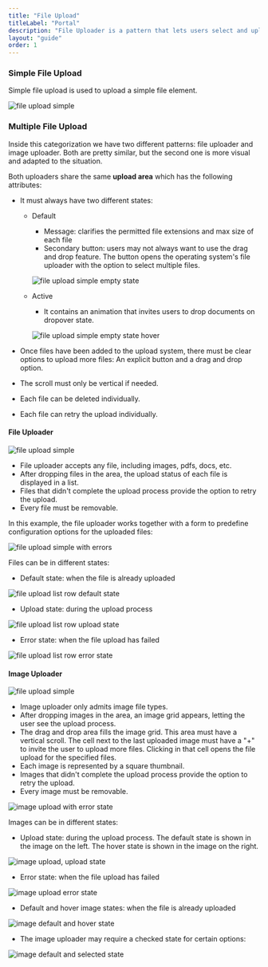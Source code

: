 ```yaml
---
title: "File Upload"
titleLabel: "Portal"
description: "File Uploader is a pattern that lets users select and upload images to the system."
layout: "guide"
order: 1
---
```




### Simple File Upload
Simple file upload is used to upload a simple file element.

![file upload simple](../../../images/FileUploadSimple.png)

### Multiple File Upload
Inside this categorization we have two different patterns: file uploader and image uploader. Both are pretty similar, but the second one is more visual and adapted to the situation.

Both uploaders share the same **upload area** which has the following attributes:
* It must always have two different states:
    * Default
        * Message: clarifies the permitted file extensions and max size of each file
        * Secondary button: users may not always want to use the drag and drop feature. The button opens the operating system's file uploader with the option to select multiple files.

        ![file upload simple empty state](../../../images/FileUploadEmptyState.png)

    * Active
        * It contains an animation that invites users to drop documents on dropover state.

        ![file upload simple empty state hover](../../../images/FileUploadEmptyStateHover.png)

* Once files have been added to the upload system, there must be clear options to upload more files: An explicit button and a drag and drop option.
* The scroll must only be vertical if needed.
* Each file can be deleted individually.
* Each file can retry the upload individually.

#### File Uploader

![file upload simple](../../../images/FileUpload.png)

* File uploader accepts any file, including images, pdfs, docs, etc.
* After dropping files in the area, the upload status of each file is displayed in a list.
* Files that didn't complete the upload process provide the option to retry the upload.
* Every file must be removable.

In this example, the file uploader works together with a form to predefine configuration options for the uploaded files:

![file upload simple with errors](../../../images/FileUploaderErrorStatePanelOpen.png)

Files can be in different states:

* Default state: when the file is already uploaded

![file upload list row default state](../../../images/FileUploadListDefault.png)

* Upload state: during the upload process

![file upload list row upload state](../../../images/FileUploadListProgress.png)

* Error state: when the file upload has failed

![file upload list row error state](../../../images/FileUploadListError.png)


#### Image Uploader

![file upload simple](../../../images/FileUploadImageUpload.png)

* Image uploader only admits image file types.
* After dropping images in the area, an image grid appears, letting the user see the upload process.
* The drag and drop area fills the image grid. This area must have a vertical scroll. The cell next to the last uploaded image must have a "+" to invite the user to upload more files. Clicking in that cell opens the file upload for the specified files.
* Each image is represented by a square thumbnail.
* Images that didn't complete the upload process provide the option to retry the upload.
* Every image must be removable.

![image upload with error state](../../../images/FileUploadImageUploadErrors.png)

Images can be in different states:

* Upload state: during the upload process. The default state is shown in the image on the left. The hover state is shown in the image on the right.

![image upload, upload state](../../../images/FileUploadImageStates.png)

* Error state: when the file upload has failed

![image upload error state](../../../images/FileUploadImageStatesError.png)

* Default and hover image states: when the file is already uploaded

![image default and hover state](../../../images/FileUploadImageStatesDefaultHover.png)

* The image uploader may require a checked state for certain options:

![image default and selected state](../../../images/FileUploadImageStatesChecbox.png)
